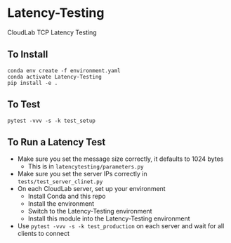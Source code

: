 # Latency-Testing
CloudLab TCP Latency Testing


## To Install
```shell script
conda env create -f environment.yaml
conda activate Latency-Testing
pip install -e .
```

## To Test
```shell script
pytest -vvv -s -k test_setup 
```

## To Run a Latency Test
- Make sure you set the message size correctly, it defaults to 1024 bytes
    - This is in `latencytesting/parameters.py`
- Make sure you set the server IPs correctly in `tests/test_server_clinet.py`
- On each CloudLab server, set up your environment
    - Install Conda and this repo
    - Install the environment
    - Switch to the Latency-Testing environment
    - Install this module into the Latency-Testing environment
- Use `pytest -vvv -s -k test_production` on each server and wait for all clients to connect